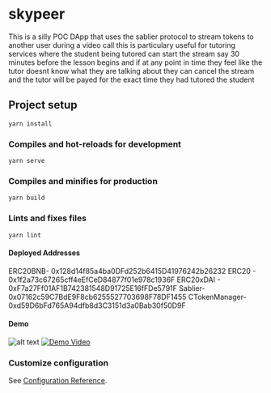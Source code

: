 # skypeer

This is a silly POC DApp that uses the sablier protocol to stream tokens to another user during a video call this is particulary useful for tutoring services where the student being tutored can start the stream say 30 minutes before the lesson begins and if at any point in time they feel like the tutor doesnt know what they are talking about they can cancel the stream and the tutor will be payed for the exact time they had tutored the student

## Project setup

```
yarn install
```

### Compiles and hot-reloads for development

```
yarn serve
```

### Compiles and minifies for production

```
yarn build
```

### Lints and fixes files

```
yarn lint
```

#### Deployed Addresses

ERC20BNB- 0x128d14f85a4ba0DFd252b6415D41976242b26232
ERC20 - 0x1f2a73c67265cff4eEfCeD84877f01e978c1936F
ERC20xDAI - 0xF7a27Ff01AF1B742381548D91725E16fFDe5791F
Sablier- 0x07162c59C7BdE9F8cb6255527703698F78DF1455
CTokenManager-0xd59D6bFd765A94dfb8d3C3151d3a0Bab30f50D9F

#### Demo
![alt text](https://siasky.net/nAH8rbU53SVTsKHLp4BGcfWgQtdSzVKfaf3BKZZckigbAw)
<a href="https://siasky.net/CAA0WE1H473oyR38C0bDTOfyuBzI-9gjB_wNKVQbW2x-cw" rel="some text">![Demo Video](https://siasky.net/nAH8rbU53SVTsKHLp4BGcfWgQtdSzVKfaf3BKZZckigbAw)</a>


### Customize configuration

See [Configuration Reference](https://cli.vuejs.org/config/).
